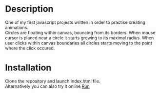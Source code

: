 <h1> Description </h1>
One of my first javascript projests written in order to practise creating animations.<br/>
Circles are floating within canvas, bouncing from its borders. When mouse cursor is placed near a circle it starts growing
to its maximal radius. When user clicks within canvas boundaries all circles starts moving to the point where the click occured.
<h1> Installation </h1>
Clone the repository and launch index.html file.<br/>
Alternatively you can also try it online <a href="https://zaluskidominik.github.io/circles-animation/"> Run </a>
